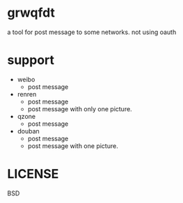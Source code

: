 grwqfdt
=======
a tool for post message to some networks. not using oauth

support
=======
* weibo
    * post message
* renren
    * post message
    * post message with only one picture.
* qzone
    * post message
* douban
    * post message
    * post message with one picture.

LICENSE
=======
BSD
